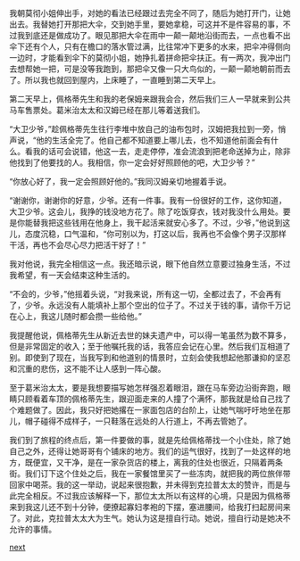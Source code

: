 
我朝莫彻小姐伸出手，对她的看法已经跟过去完全不同了，随后为她打开门，让她出去。我替她打开那把大伞，交到她手里，要她拿稳，可这并不是件容易的事，不过我到底还是做成功了。眼见那把大伞在雨中一颠一颠地沿街而去，一点也看不出伞下还有个人，只有在檐口的落水管过满，比往常冲下更多的水来，把伞冲得侧向一边时，才能看到伞下的莫彻小姐，她挣扎着拼命把伞扶正。有一两次，我冲出门去想帮她一把，可是没等我跑到，那把伞又像一只大鸟似的，一颠一颠地朝前而去了。所以我也就回到屋内，上床睡了，一直睡到第二天早上。

第二天早上，佩格蒂先生和我的老保姆来跟我会合，然后我们三人一早就来到公共马车售票处。葛米治太太和汉姆已经在那儿等着送我们。

“大卫少爷，”趁佩格蒂先生往行李堆中放自己的油布包时，汉姆把我拉到一旁，悄声说，“他的生活全完了。他自己都不知道要上哪儿去，也不知道他前面会有什么。看我的话可会说错，他这一去，走走停停，准会流浪到把老命送掉为止，除非他找到了他要找的人。我相信，你一定会好好照顾他的吧，大卫少爷？”

“你放心好了，我一定会照顾好他的。”我同汉姆亲切地握着手说。

“谢谢你，谢谢你的好意，少爷。还有一件事。我有一份很好的工作，这你知道，大卫少爷。这会儿，我挣的钱没地方花了。除了吃饭穿衣，钱对我没什么用处。要是你能替我把这些钱用在他身上，我干起活来就安心多了。不过，少爷，”他说到这儿，态度沉稳，口气温和，“你可别以为，打这以后，我再也不会像个男子汉那样干活，再也不会尽心尽力把活干好了！”

我对他说，我完全相信这一点。我还暗示说，眼下他自然立意要过独身生活，不过我希望，有一天会结束这种生活的。

“不会的，少爷，”他摇着头说，“对我来说，所有这一切，全都过去了，不会再有了，少爷。永远没有人能填补上那个空出的位子了。不过关于钱的事，请你千万记在心上，我这儿随时都会攒一些给他。”

我提醒他说，佩格蒂先生从新近去世的妹夫遗产中，可以得一笔虽然为数不算多，但是非常固定的收入；至于他嘱托我的话，我答应会记在心里。然后我们互相道了别。即使到了现在，当我写到和他道别的情景时，立刻会使我想起他那谦抑的坚忍和沉重的悲伤，这不能不让人感到一阵心酸。

至于葛米治太太，要是我想要描写她怎样强忍着眼泪，跟在马车旁边沿街奔跑，眼睛只顾看着车顶的佩格蒂先生，跟迎面走来的人撞了个满怀，那我就是给自己找了个难题做了。因此，我只好把她撂在一家面包店的台阶上，让她气喘吁吁地坐在那儿，帽子碰得不成样子，一只鞋落在远处的人行道上，不再去管她了。

我们到了旅程的终点后，第一件要做的事，就是先给佩格蒂找一个小住处，除了她自己之外，还得让她哥哥有个铺床的地方。我们的运气很好，找到了一处这样的地方，既便宜，又干净，是在一家杂货店的楼上，离我的住处也很近，只隔着两条街。我们订下这个住处之后，我在一家餐馆里买了一些冻肉，就把我的两位旅伴带回家中喝茶。我的这一举动，说起来很抱歉，并未得到克拉普太太的赞许，而是与此完全相反。不过我应该解释一下，那位太太所以有这样的心境，只是因为佩格蒂来到我这儿还不到十分钟，便撩起寡妇孝袍的下摆，塞进腰间，给我打扫起房间来了。对此，克拉普太太大为生气。她认为这是擅自行动。她说，擅自行动是她决不允许的事情。

[next](page416.md)